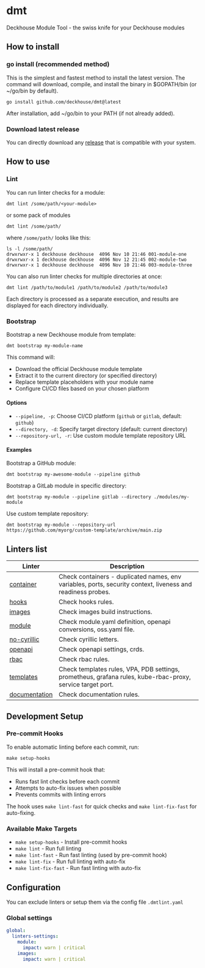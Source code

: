 # dmt

Deckhouse Module Tool - the swiss knife for your Deckhouse modules

## How to install

### go install (recommended method)
This is the simplest and fastest method to install the latest version. The command will download, compile, and install the binary in $GOPATH/bin (or ~/go/bin by default).
```shell
go install github.com/deckhouse/dmt@latest
```
After installation, add ~/go/bin to your PATH (if not already added).

### Download latest release
You can directly download any [release](https://github.com/deckhouse/dmt/releases) that is compatible with your system.

## How to use

### Lint

You can run linter checks for a module:

```shell
dmt lint /some/path/<your-module>
```

or some pack of modules

```shell
dmt lint /some/path/
```

where `/some/path/` looks like this:

```shell
ls -l /some/path/
drwxrwxr-x 1 deckhouse deckhouse  4096 Nov 10 21:46 001-module-one
drwxrwxr-x 1 deckhouse deckhouse  4096 Nov 12 21:45 002-module-two
drwxrwxr-x 1 deckhouse deckhouse  4096 Nov 10 21:46 003-module-three
```

You can also run linter checks for multiple directories at once:

```shell
dmt lint /path/to/module1 /path/to/module2 /path/to/module3
```

Each directory is processed as a separate execution, and results are displayed for each directory individually.

### Bootstrap

Bootstrap a new Deckhouse module from template:

```shell
dmt bootstrap my-module-name
```

This command will:
- Download the official Deckhouse module template
- Extract it to the current directory (or specified directory)
- Replace template placeholders with your module name
- Configure CI/CD files based on your chosen platform

#### Options

- `--pipeline, -p`: Choose CI/CD platform (`github` or `gitlab`, default: `github`)
- `--directory, -d`: Specify target directory (default: current directory)
- `--repository-url, -r`: Use custom module template repository URL

#### Examples

Bootstrap a GitHub module:
```shell
dmt bootstrap my-awesome-module --pipeline github
```

Bootstrap a GitLab module in specific directory:
```shell
dmt bootstrap my-module --pipeline gitlab --directory ./modules/my-module
```

Use custom template repository:
```shell
dmt bootstrap my-module --repository-url https://github.com/myorg/custom-template/archive/main.zip
```

## Linters list

| Linter                                                   | Description                                                                  |
|----------------------------------------------------------|------------------------------------------------------------------------------|
| [container](pkg/linters/container/README.md)             | Check containers - duplicated names, env variables, ports, security context, liveness and readiness probes.|
| [hooks](pkg/linters/hooks/README.md)                     | Check hooks rules. |
| [images](pkg/linters/images/README.md)                   | Check images build instructions. |
| [module](pkg/linters/module/README.md)                   | Check module.yaml definition, openapi conversions, oss.yaml file.|
| [no-cyrillic](pkg/linters/no-cyrillic/README.md)         | Check cyrillic letters. |
| [openapi](pkg/linters/openapi/README.md)                 | Check openapi settings, crds. |
| [rbac](pkg/linters/rbac/README.md)                       | Check rbac rules. |
| [templates](pkg/linters/templates/README.md)             | Check templates rules, VPA, PDB settings, prometheus, grafana rules, kube-rbac-proxy, service target port. |
| [documentation](pkg/linters/no-cyrillic/README.md)       | Check documentation rules. |

## Development Setup

### Pre-commit Hooks

To enable automatic linting before each commit, run:

```shell
make setup-hooks
```

This will install a pre-commit hook that:

- Runs fast lint checks before each commit
- Attempts to auto-fix issues when possible
- Prevents commits with linting errors

The hook uses `make lint-fast` for quick checks and `make lint-fix-fast` for auto-fixing.

### Available Make Targets

- `make setup-hooks` - Install pre-commit hooks
- `make lint` - Run full linting
- `make lint-fast` - Run fast linting (used by pre-commit hook)
- `make lint-fix` - Run full linting with auto-fix
- `make lint-fix-fast` - Run fast linting with auto-fix

## Configuration

You can exclude linters or setup them via the config file `.dmtlint.yaml`

### Global settings

```yaml
global:
  linters-settings:
    module:
      impact: warn | critical
    images:
      impact: warn | critical  
```

